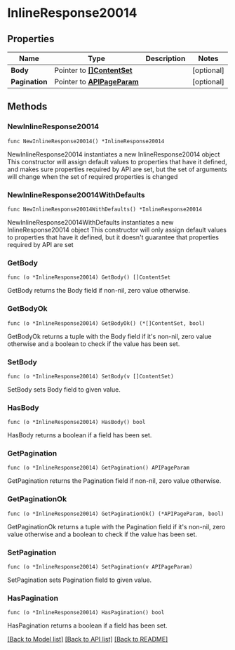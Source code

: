 # InlineResponse20014

## Properties

Name | Type | Description | Notes
------------ | ------------- | ------------- | -------------
**Body** | Pointer to [**[]ContentSet**](ContentSet.md) |  | [optional] 
**Pagination** | Pointer to [**APIPageParam**](APIPageParam.md) |  | [optional] 

## Methods

### NewInlineResponse20014

`func NewInlineResponse20014() *InlineResponse20014`

NewInlineResponse20014 instantiates a new InlineResponse20014 object
This constructor will assign default values to properties that have it defined,
and makes sure properties required by API are set, but the set of arguments
will change when the set of required properties is changed

### NewInlineResponse20014WithDefaults

`func NewInlineResponse20014WithDefaults() *InlineResponse20014`

NewInlineResponse20014WithDefaults instantiates a new InlineResponse20014 object
This constructor will only assign default values to properties that have it defined,
but it doesn't guarantee that properties required by API are set

### GetBody

`func (o *InlineResponse20014) GetBody() []ContentSet`

GetBody returns the Body field if non-nil, zero value otherwise.

### GetBodyOk

`func (o *InlineResponse20014) GetBodyOk() (*[]ContentSet, bool)`

GetBodyOk returns a tuple with the Body field if it's non-nil, zero value otherwise
and a boolean to check if the value has been set.

### SetBody

`func (o *InlineResponse20014) SetBody(v []ContentSet)`

SetBody sets Body field to given value.

### HasBody

`func (o *InlineResponse20014) HasBody() bool`

HasBody returns a boolean if a field has been set.

### GetPagination

`func (o *InlineResponse20014) GetPagination() APIPageParam`

GetPagination returns the Pagination field if non-nil, zero value otherwise.

### GetPaginationOk

`func (o *InlineResponse20014) GetPaginationOk() (*APIPageParam, bool)`

GetPaginationOk returns a tuple with the Pagination field if it's non-nil, zero value otherwise
and a boolean to check if the value has been set.

### SetPagination

`func (o *InlineResponse20014) SetPagination(v APIPageParam)`

SetPagination sets Pagination field to given value.

### HasPagination

`func (o *InlineResponse20014) HasPagination() bool`

HasPagination returns a boolean if a field has been set.


[[Back to Model list]](../README.md#documentation-for-models) [[Back to API list]](../README.md#documentation-for-api-endpoints) [[Back to README]](../README.md)


